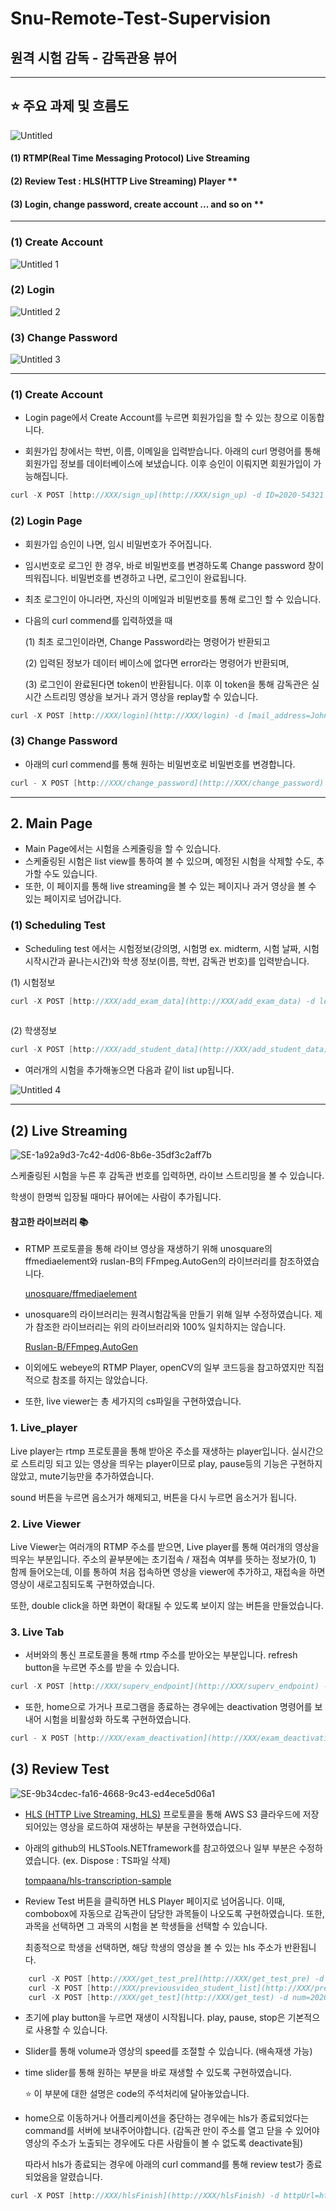 # Snu-Remote-Test-Supervision


## 원격 시험 감독 - 감독관용 뷰어

---

## ⭐ 주요 과제 및 흐름도

![Untitled](https://user-images.githubusercontent.com/78718131/107191555-aa69ce00-6a2f-11eb-9b76-7271806affab.png)

#### (1) RTMP(Real Time Messaging Protocol) Live Streaming 
#### (2) Review Test : HLS(HTTP Live Streaming) Player **
#### (3) Login, change password, create account ... and so on **

---

### (1) Create Account

![Untitled 1](https://user-images.githubusercontent.com/78718131/107191964-527f9700-6a30-11eb-999b-c786cedc8731.png)

### (2) Login 

![Untitled 2](https://user-images.githubusercontent.com/78718131/107191968-54495a80-6a30-11eb-8d75-498b62d45457.png)

### (3) Change Password

![Untitled 3](https://user-images.githubusercontent.com/78718131/107191971-557a8780-6a30-11eb-8552-2772edc673a4.png)

---

### (1) Create Account

- Login page에서 Create Account를 누르면 회원가입을 할 수 있는 창으로 이동합니다.

- 회원가입 창에서는 학번, 이름, 이메일을 입력받습니다. 아래의 curl 명령어를 통해 회원가입 정보를 데이터베이스에 보냈습니다. 이후 승인이 이뤄지면 회원가입이 가능해집니다.

```cpp
curl -X POST [http://XXX/sign_up](http://XXX/sign_up) -d ID=2020-54321 -d name=John -d [mail_address=John@snu.ac.kr](mailto:mail_address=John@snu.ac.kr)
```

### (2) Login Page

- 회원가입 승인이 나면, 임시 비밀번호가 주어집니다.

- 임시번호로 로그인 한 경우, 바로 비밀번호를 변경하도록 Change password 창이 띄워집니다. 비밀번호를 변경하고 나면, 로그인이 완료됩니다.

- 최초 로그인이 아니라면, 자신의 이메일과 비밀번호를 통해 로그인 할 수 있습니다.

- 다음의 curl commend를 입력하였을 때

    (1) 최초 로그인이라면, Change Password라는 명령어가 반환되고

    (2) 입력된 정보가 데이터 베이스에 없다면 error라는 명령어가 반환되며,

    (3) 로그인이 완료된다면 token이 반환됩니다. 이후 이 token을 통해 감독관은 실시간 스트리밍 영상을 보거나 과거 영상을 replay할 수 있습니다.
    
```cpp
curl -X POST [http://XXX/login](http://XXX/login) -d [mail_address=John@snu.ac.kr](mailto:mail_address=John@snu.ac.kr) -d PW=temp_password
```

### (3) Change Password

- 아래의 curl commend를 통해 원하는 비밀번호로 비밀번호를 변경합니다.

```cpp
curl - X POST [http://XXX/change_password](http://XXX/change_password) -d [mail_address=John@snu.ac.kr](mailto:mail_address=John@snu.ac.kr) -d PW=qwerty1234
```

---

## 2. Main Page

- Main Page에서는 시험을 스케줄링을 할 수 있습니다.
- 스케줄링된 시험은 list view를 통하여 볼 수 있으며, 예정된 시험을 삭제할 수도, 추가할 수도 있습니다.
- 또한, 이 페이지를 통해 live streaming을 볼 수 있는 페이지나 과거 영상을 볼 수 있는 페이지로 넘어갑니다.

### (1) Scheduling Test

- Scheduling test 에서는 시험정보(강의명, 시험명 ex. midterm, 시험 날짜, 시험 시작시간과 끝나는시간)와 학생 정보(이름, 학번, 감독관 번호)를 입력받습니다.

(1) 시험정보
    
```cpp
curl -X POST [http://XXX/add_exam_data](http://XXX/add_exam_data) -d lec=logicdesign -d test=midterm -d testdate=20210108 -d starttime=1400 -d endtime=1530 -d token=
    
```

(2) 학생정보
    
```cpp
curl -X POST [http://XXX/add_student_data](http://XXX/add_student_data) -d num=2020-12345 -d name=원준 -d supervNum=1 -d lec=logicdesign -d test=midterm -d testdate=20210108 -d starttime=1400
```


- 여러개의 시험을 추가해놓으면 다음과 같이 list up됩니다.

![Untitled 4](https://user-images.githubusercontent.com/78718131/107193390-26651580-6a32-11eb-9bf6-23957d0fd3f2.png)


---

## (2) Live Streaming

![SE-1a92a9d3-7c42-4d06-8b6e-35df3c2aff7b](https://user-images.githubusercontent.com/78718131/107308275-b1461e80-6acb-11eb-9b41-6a49d9f88712.png)

스케줄링된 시험을 누른 후 감독관 번호를 입력하면, 라이브 스트리밍을 볼 수 있습니다. 

학생이 한명씩 입장될 때마다 뷰어에는 사람이 추가됩니다. 

#### 참고한 라이브러리 📚

- RTMP 프로토콜을 통해 라이브 영상을 재생하기 위해 unosquare의 ffmediaelement와 ruslan-B의 FFmpeg.AutoGen의 라이브러리를 참조하였습니다.

    [unosquare/ffmediaelement](https://github.com/unosquare/ffmediaelement)

- unosquare의 라이브러리는 원격시험감독을 만들기 위해 일부 수정하였습니다. 제가 참조한 라이브러리는 위의 라이브러리와 100% 일치하지는 않습니다.

    [Ruslan-B/FFmpeg.AutoGen](https://github.com/Ruslan-B/FFmpeg.AutoGen)

- 이외에도 webeye의 RTMP Player, openCV의 일부 코드등을 참고하였지만 직접적으로 참조를 하지는 않았습니다.


- 또한, live viewer는 총 세가지의 cs파일을 구현하였습니다.

### 1. Live_player 

Live player는 rtmp 프로토콜을 통해 받아온 주소를 재생하는 player입니다. 실시간으로 스트리밍 되고 있는 영상을 띄우는 player이므로 play, pause등의 기능은 구현하지 않았고, mute기능만을 추가하였습니다.

sound 버튼을 누르면 음소거가 해제되고, 버튼을 다시 누르면 음소거가 됩니다.


### 2. Live Viewer

Live Viewer는 여러개의 RTMP 주소를 받으면, Live player를 통해 여러개의 영상을 띄우는 부분입니다. 주소의 끝부분에는 초기접속 / 재접속 여부를 뜻하는 정보가(0, 1) 함께 들어오는데, 이를 통하여 처음 접속하면 영상을 viewer에 추가하고, 재접속을 하면 영상이 새로고침되도록 구현하였습니다.

또한, double click을 하면 화면이 확대될 수 있도록 보이지 않는 버튼을 만들었습니다.

### 3. Live Tab

- 서버와의 통신 프로토콜을 통해 rtmp 주소를 받아오는 부분입니다. refresh button을 누르면 주소를 받을 수 있습니다.

```cpp
curl -X POST [http://XXX/superv_endpoint](http://XXX/superv_endpoint) -d lec_id=logicdesign.midterm_20210108 -d supervNum=1 -d token=
```

- 또한, home으로 가거나 프로그램을 종료하는 경우에는 deactivation 명령어를 보내어 시험을 비활성화 하도록 구현하였습니다.

```cpp
curl - X POST [http://XXX/exam_deactivation](http://XXX/exam_deactivation) -d lec_id=sf.midterm_20210112 -d token=
```

## (3) Review Test

![SE-9b34cdec-fa16-4668-9c43-ed4ece5d06a1](https://user-images.githubusercontent.com/78718131/107308267-adb29780-6acb-11eb-84c8-049a7f2b7c02.png)

- [HLS (HTTP Live Streaming, HLS)](https://ko.wikipedia.org/wiki/HTTP_%EB%9D%BC%EC%9D%B4%EB%B8%8C_%EC%8A%A4%ED%8A%B8%EB%A6%AC%EB%B0%8D) 프로토콜을 통해 AWS S3 클라우드에 저장되어있는 영상을 로드하여 재생하는 부분을 구현하였습니다.

- 아래의 github의 HLSTools.NETframework를 참고하였으나 일부 부분은 수정하였습니다. 
(ex. Dispose : TS파일 삭제)

    [tompaana/hls-transcription-sample](https://github.com/tompaana/hls-transcription-sample)

- Review Test 버튼을 클릭하면 HLS Player 페이지로 넘어옵니다. 이때, combobox에 자동으로 감독관이 담당한 과목들이 나오도록 구현하였습니다. 또한, 과목을 선택하면 그 과목의 시험을 본 학생들을 선택할 수 있습니다.

    최종적으로 학생을 선택하면, 해당 학생의 영상을 볼 수 있는 hls 주소가 반환됩니다.
```cpp
    curl -X POST [http://XXX/get_test_pre](http://XXX/get_test_pre) -d token=
    curl -X POST [http://XXX/previousvideo_student_list](http://XXX/previousvideo_student_list) -d lec=logicdesign -d testdate=20210111 -d test=final
    curl -X POST [http://XXX/get_test](http://XXX/get_test) -d num=2020-12345 -d lec=logicdesign =d token=
```

- 초기에 play button을 누르면 재생이 시작됩니다. play, pause, stop은 기본적으로 사용할 수 있습니다.
- Slider를 통해 volume과 영상의 speed를 조절할 수 있습니다. (배속재생 가능)
- time slider를 통해 원하는 부분을 바로 재생할 수 있도록 구현하였습니다.

    ⭐ 이 부분에 대한 설명은 code의 주석처리에 달아놓았습니다.

- home으로 이동하거나 어플리케이션을 중단하는 경우에는 hls가 종료되었다는 command를 서버에 보내주어야합니다. (감독관 만이 주소를 열고 닫을 수 있어야 영상의 주소가 노출되는 경우에도 다른 사람들이 볼 수 없도록 deactivate됨)

    따라서 hls가 종료되는 경우에 아래의 curl command를 통해 review test가 종료되었음을 알렸습니다.

```cpp 
curl -X POST [http://XXX/hlsFinish](http://XXX/hlsFinish) -d httpUrl=https://...m3m8
```

